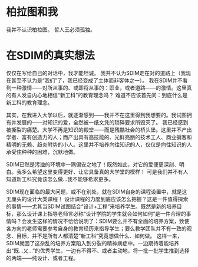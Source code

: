 # 柏拉图和我

我并不认识柏拉图。
哲人王必须孤独。

# 在SDIM的真实想法

仅仅在写给自己的对话中，我才能坦诚。
我并不认为SDIM走在对的道路上（我现在甚至不认为是“我们”了，我已经变成了主体而非客体之一）。
我在SDIM并不看到一种激情——对所从事的、或即将从事的：职业，或者道路——的激情。这里真的有人发自内心地相信“新工科”的教育理念吗？
难道不应该首先问：到底什么是新工科的教育理念。

其实，在我进入大学以后，就逐渐感到——我并不在这里得到我想要的。我试图拥有并发展的——对知识的爱，全然被一纸文凭的琐碎要求所毁灭了。
我已经感到被撕裂的痛楚。大学不再是知识的殿堂——而是残酷社会的桥头堡。这里并不产出学者、富有创造力的人；而产出具有高技能的、光鲜亮丽的技术工人、商业掮客和精明的无赖、趋炎附势的小人。这里并不培养向往知识的人，仅仅是向往知识的人承受住种种的困难，沉默地做。

SDIM已然是污浊的环境中一隅偏安之地了！既然如此，对它的爱便更深刻、明白。我多么希望这里变得更好、让它具备真的大学堂的模样！
可是我们并不有人知道新工科究竟该怎么做...我不能够希求更多。

SDIM现在面临的最大问题，或不在别处，就在SDIM自身的课程设置中，就是这无厘头的设计大类课程！
设计课程的力度到底应该怎么把握？这是一件值得探索的事情——尤其当SDIM试图结合“设计+工程”来培养学生。既然是新的培养目标，那么设计课上指导老师言必称“设计学院的学生就会如何如何”是一件合理的事情吗？会发生这样的情况不恰恰说明了：SDIM要么并不有全面的培养方案，致使各方向的老师需要参考自身的教育经历来指导学生；要么教学团队并不有一致的观念、目标，并不是所有人都清楚“新工科”究竟想做什么、如何做。
这样一来，SDIM就因了这杂乱的培养方案陷入到分裂的精神病症中。一边期待着能培养出“既...又...”的优秀学生，一边有不得不、或者主动地，将一批一批学生推到选择的两端——纯设计、或者工程。
